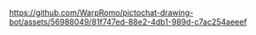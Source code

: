 

https://github.com/WarpRomo/pictochat-drawing-bot/assets/56988049/81f747ed-88e2-4db1-989d-c7ac254aeeef

